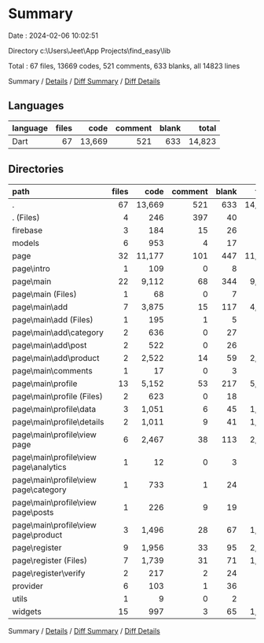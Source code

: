 # Summary

Date : 2024-02-06 10:02:51

Directory c:\\Users\\Jeet\\App Projects\\find_easy\\lib

Total : 67 files,  13669 codes, 521 comments, 633 blanks, all 14823 lines

Summary / [Details](details.md) / [Diff Summary](diff.md) / [Diff Details](diff-details.md)

## Languages
| language | files | code | comment | blank | total |
| :--- | ---: | ---: | ---: | ---: | ---: |
| Dart | 67 | 13,669 | 521 | 633 | 14,823 |

## Directories
| path | files | code | comment | blank | total |
| :--- | ---: | ---: | ---: | ---: | ---: |
| . | 67 | 13,669 | 521 | 633 | 14,823 |
| . (Files) | 4 | 246 | 397 | 40 | 683 |
| firebase | 3 | 184 | 15 | 26 | 225 |
| models | 6 | 953 | 4 | 17 | 974 |
| page | 32 | 11,177 | 101 | 447 | 11,725 |
| page\\intro | 1 | 109 | 0 | 8 | 117 |
| page\\main | 22 | 9,112 | 68 | 344 | 9,524 |
| page\\main (Files) | 1 | 68 | 0 | 7 | 75 |
| page\\main\\add | 7 | 3,875 | 15 | 117 | 4,007 |
| page\\main\\add (Files) | 1 | 195 | 1 | 5 | 201 |
| page\\main\\add\\category | 2 | 636 | 0 | 27 | 663 |
| page\\main\\add\\post | 2 | 522 | 0 | 26 | 548 |
| page\\main\\add\\product | 2 | 2,522 | 14 | 59 | 2,595 |
| page\\main\\comments | 1 | 17 | 0 | 3 | 20 |
| page\\main\\profile | 13 | 5,152 | 53 | 217 | 5,422 |
| page\\main\\profile (Files) | 2 | 623 | 0 | 18 | 641 |
| page\\main\\profile\\data | 3 | 1,051 | 6 | 45 | 1,102 |
| page\\main\\profile\\details | 2 | 1,011 | 9 | 41 | 1,061 |
| page\\main\\profile\\view page | 6 | 2,467 | 38 | 113 | 2,618 |
| page\\main\\profile\\view page\\analytics | 1 | 12 | 0 | 3 | 15 |
| page\\main\\profile\\view page\\category | 1 | 733 | 1 | 24 | 758 |
| page\\main\\profile\\view page\\posts | 1 | 226 | 9 | 19 | 254 |
| page\\main\\profile\\view page\\product | 3 | 1,496 | 28 | 67 | 1,591 |
| page\\register | 9 | 1,956 | 33 | 95 | 2,084 |
| page\\register (Files) | 7 | 1,739 | 31 | 71 | 1,841 |
| page\\register\\verify | 2 | 217 | 2 | 24 | 243 |
| provider | 6 | 103 | 1 | 36 | 140 |
| utils | 1 | 9 | 0 | 2 | 11 |
| widgets | 15 | 997 | 3 | 65 | 1,065 |

Summary / [Details](details.md) / [Diff Summary](diff.md) / [Diff Details](diff-details.md)